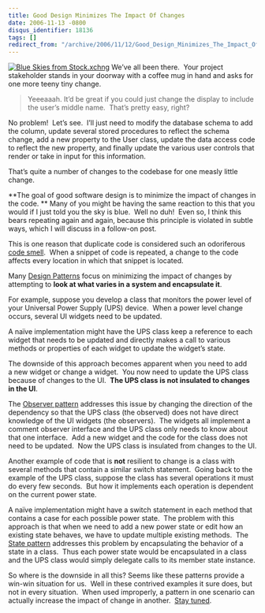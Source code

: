 ```yaml
---
title: Good Design Minimizes The Impact Of Changes
date: 2006-11-13 -0800
disqus_identifier: 18136
tags: []
redirect_from: "/archive/2006/11/12/Good_Design_Minimizes_The_Impact_Of_Changes.aspx/"
---
```


[![Blue Skies from
Stock.xchng](https://haacked.com/images/haacked_com/WindowsLiveWriter/GoodDesignMinimizesTheImpactOfChanges_1198/blue_skies_thumb1.jpg)](https://haacked.com/images/haacked_com/WindowsLiveWriter/GoodDesignMinimizesTheImpactOfChanges_1198/blue_skies3.jpg)
We’ve all been there.  Your project stakeholder stands in your doorway
with a coffee mug in hand and asks for one more teeny tiny change.

> Yeeeaaah. It’d be great if you could just change the display to
> include the user’s middle name.  That’s pretty easy, right?

No problem!  Let’s see.  I’ll just need to modify the database schema to
add the column, update several stored procedures to reflect the schema
change, add a new property to the User class, update the data access
code to reflect the new property, and finally update the various user
controls that render or take in input for this information.

That’s quite a number of changes to the codebase for one measly little
change.

**The goal of good software design is to minimize the impact of changes
in the code. ** Many of you might be having the same reaction to this
that you would if I just told you the sky is blue.  Well no duh!  Even
so, I think this bears repeating again and again, because this principle
is violated in subtle ways, which I will discuss in a follow-on post.

This is one reason that duplicate code is considered such an odoriferous
[code smell](http://en.wikipedia.org/wiki/Code_smell).  When a snippet
of code is repeated, a change to the code affects every location in
which that snippet is located.

Many [Design
Patterns](http://en.wikipedia.org/wiki/Design_Patterns) focus
on minimizing the impact of changes by attempting to **look at what
varies in a system and encapsulate it**. 

For example, suppose you develop a class that monitors the power level
of your Universal Power Supply (UPS) device.  When a power level change
occurs, several UI widgets need to be updated.

A naïve implementation might have the UPS class keep a reference to each
widget that needs to be updated and directly makes a call to various
methods or properties of each widget to update the widget’s state.

The downside of this approach becomes apparent when you need to add
a new widget or change a widget.  You now need to update the UPS class
because of changes to the UI.  **The UPS class is not insulated to
changes in the UI**. 

The [Observer pattern](http://en.wikipedia.org/wiki/Observer_pattern)
addresses this issue by changing the direction of the dependency so that
the UPS class (the observed) does not have direct knowledge of the UI
widgets (the observers).  The widgets all implement a comment observer
interface and the UPS class only needs to know about that one
interface.  Add a new widget and the code for the class does not need to
be updated.  Now the UPS class is insulated from changes to the UI.

Another example of code that is **not** resilient to change is a class
with several methods that contain a similar switch statement.  Going
back to the example of the UPS class, suppose the class has several
operations it must do every few seconds.  But how it implements each
operation is dependent on the current power state.

A naïve implementation might have a switch statement in each method that
contains a case for each possible power state.  The problem with this
approach is that when we need to add a new power state or edit how an
existing state behaves, we have to update multiple existing methods. 
The [State pattern](http://en.wikipedia.org/wiki/State_pattern)
addresses this problem by encapsulating the behavior of a state in a
class.  Thus each power state would be encapsulated in a class and the
UPS class would simply delegate calls to its member state instance.

So where is the downside in all this? Seems like these patterns provide
a win-win situation for us.  Well in these contrived examples it sure
does, but not in every situation.  When used improperly, a pattern in
one scenario can actually increase the impact of change in another. 
[Stay
tuned](https://haacked.com/archive/2006/11/16/Tradeoffs_When_Minimizing_The_Impact_Of_Changes.aspx "Tradeoffs When Minimizing the Impact of Changes").

